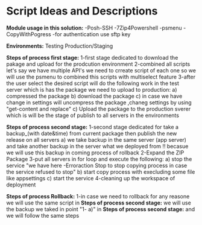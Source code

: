 # Script Ideas and Descriptions

**Module usage in this solution:**
-Posh-SSH
-7Zip4Powershell
-psmenu
-CopyWithPogress
-for authentication use sftp key

**Environments:**
Testing
Production/Staging

**Steps of process first stage:**
1-first stage dedicated to download the pakage and upload for the prodcution environment
2-combined all scripts let's say we have multiple API's we need to crreate script of each one 
so we will use the psmenu to combined this scripts with multiselect feature
3-after the user select the desired script will do the following work in the test server
which is has the package we need to upload to production:
a) compressed the package
b) download the package
c) in case we have change in settings will uncompress the package ,chaneg settings by using "get-content and replace"
c) Upload the package to the production sverer which is will be the stage of publish to all servers in the environments

**Steps of process second stage:**
1-second stage dedicated for take a backup_(with date&time) from current package then publish the new release on all servers
a) we take backup in the same server (app server) and take another backup in the server what we deployed from !! becasue we will use this backup in coming process of rollback
2-Expand the ZIP Package
3-put all servers in for loop and execute the following:
a) stop the service "we have here -Erroraction Stop to stop copying process in case the service refused to stop"
b) start copy process with execluding some file like appsettings
c) start the service
4-cleaning up the workspace of deployment

**Steps of process Rollback:**
1-in case we need to rollback for any reasone we will use the same script in **Steps of process second stage:** we will use the backup we taked in point "1- a)" in **Steps of process second stage:**
and we will follow the same steps